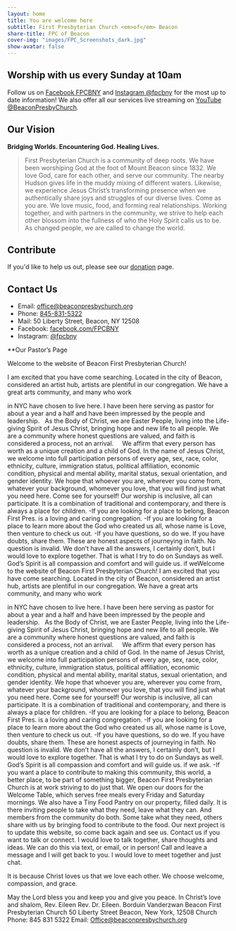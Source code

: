 ```yaml
---
layout: home
title: You are welcome here
subtitle: First Presbyterian Church <em>of</em> Beacon
share-title: FPC of Beacon
cover-img: "images/FPC_Screenshots_dark.jpg"
show-avatar: false
---
```


## Worship with us every Sunday at 10am

Follow us on [Facebook FPCBNY](http://facebook.com/FPCBNY) and [Instagram @fpcbny](https://www.instagram.com/fpcbny/) for the most up to date information! 
We also offer all our services live streaming on [YouTube @BeaconPresbyChurch](http://youtube.com/user/BeaconPresbyChurch).




## Our Vision

**Bridging Worlds. Encountering God. Healing Lives.** 

> First Presbyterian Church is a community of deep roots. We have been worshiping God at the foot of Mount Beacon since 1832. We love God, care for each other, and serve our community. The nearby Hudson gives life in the muddy mixing of different waters. Likewise, we experience Jesus Christ’s transforming presence when we authentically share joys and struggles of our diverse lives. Come as you are. We love music, food, and forming real relationships. Working together, and with partners in the community, we strive to help each other blossom into the fullness of who the Holy Spirit calls us to be. As changed people, we are called to change the world.

## Contribute

If you'd like to help us out, please see our [donation](donate.md) page.

## Contact Us

* Email: [office@beaconpresbychurch.org](mailto:office@beaconpresbychurch.org)
* Phone: [845-831-5322](tel:845-831-5322)
* Mail: 50 Liberty Street, Beacon, NY 12508
* Facebook: [facebook.com/FPCBNY](http://facebook.com/FPCBNY)
* Instagram: [@fpcbny](https://www.instagram.com/fpcbny/)



**Our Pastor’s Page 

Welcome to the website of Beacon First Presbyterian Church!

I am excited that you have come searching. Located in the city of Beacon, considered an artist
hub, artists are plentiful in our congregation. We have a great arts community, and many who work

in NYC have chosen to live here.
I have been here serving as pastor for about a year and a half and have
been impressed by the people and leadership.
  As the Body of Christ, we are Easter People, living into the Life-giving Spirit of
Jesus Christ, bringing hope and new life to all people. We are a community where
honest questions are valued, and faith is considered a process, not an arrival.
    We affirm that every person has worth as a unique creation and a child of God. In
the name of Jesus Christ, we welcome into full participation persons of every age,
sex, race, color, ethnicity, culture, immigration status, political affiliation, economic
condition, physical and mental ability, marital status, sexual orientation, and gender identity. We hope that
whoever you are, wherever you come from, whatever your background, whomever you love, that you will
find just what you need here.
Come see for yourself!
Our worship is inclusive, all can participate. It is a combination of traditional and
contemporary, and there is always a place for children.
-If you are looking for a place to belong, Beacon First Pres. is a loving and caring
congregation.
-If you are looking for a place to learn more about the God who created us all, whose name
is Love, then venture to check us out.
-If you have questions, so do we. If you have doubts, share them. These are honest
aspects of journeying in faith. No question is invalid. We don’t have all the answers, I
certainly don’t, but I would love to explore together. That is what I try to do on Sundays
as well. God’s Spirit is all compassion and comfort and will guide us. if weWelcome to the website of Beacon First Presbyterian Church!
I am excited that you have come searching. Located in the city of Beacon, considered an artist
hub, artists are plentiful in our congregation. We have a great arts community, and many who work

in NYC have chosen to live here.
I have been here serving as pastor for about a year and a half and have
been impressed by the people and leadership.
  As the Body of Christ, we are Easter People, living into the Life-giving Spirit of
Jesus Christ, bringing hope and new life to all people. We are a community where
honest questions are valued, and faith is considered a process, not an arrival.
    We affirm that every person has worth as a unique creation and a child of God. In
the name of Jesus Christ, we welcome into full participation persons of every age,
sex, race, color, ethnicity, culture, immigration status, political affiliation, economic
condition, physical and mental ability, marital status, sexual orientation, and gender identity. We hope that
whoever you are, wherever you come from, whatever your background, whomever you love, that you will
find just what you need here.
Come see for yourself!
Our worship is inclusive, all can participate. It is a combination of traditional and
contemporary, and there is always a place for children.
-If you are looking for a place to belong, Beacon First Pres. is a loving and caring
congregation.
-If you are looking for a place to learn more about the God who created us all, whose name
is Love, then venture to check us out.
-If you have questions, so do we. If you have doubts, share them. These are honest
aspects of journeying in faith. No question is invalid. We don’t have all the answers, I
certainly don’t, but I would love to explore together. That is what I try to do on Sundays
as well. God’s Spirit is all compassion and comfort and will guide us. if we ask.
-If you want a place to contribute to making this community, this world, a better place, to be
part of something bigger, Beacon First Presbyterian Church is at work striving to do
just that.
We open our doors for the Welcome Table, which serves free meals every Friday and
Saturday mornings. We also have a Tiny Food Pantry on our property, filled daily. It is there
inviting people to take what they need, leave what they can. And members from the
community do both. Some take what they need, others share with us by bringing food to
contribute to the food.
Our next project is to update this website, so come back again and see us. Contact us if
you want to talk or connect. I would love to talk together, share thoughts and ideas. We can
do this via text, or email, or in person! Call and leave a message and I will get back to you. I
would love to meet together and just chat.

It is because Christ loves us that we love each other.
We choose welcome, compassion, and grace.

May the Lord bless you and keep you and give you peace.
In Christ’s love and shalom,
Rev. Eileen
Rev. Dr. Eileen. Borduin Vanderzwan
Beacon First Presbyterian Church
50 Liberty Street
Beacon, New York, 12508
Church Phone: 845 831 5322
Email: Office@beaconpresbychurch.org

